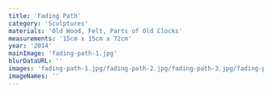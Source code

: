 ```yaml
---
title: 'Fading Path'
category: 'Sculptures'
materials: 'Old Wood, Felt, Parts of Old Clocks'
measurements: '15cm x 15cm x 72cm'
year: '2014'
mainImage: 'fading-path-1.jpg'
blurDataURL: ''
images: 'fading-path-1.jpg/fading-path-2.jpg/fading-path-3.jpg/fading-path-4.jpg/fading-path-5.jpg/fading-path-6.jpg/fading-path-7.jpg'
imageNames: ''
---
```


